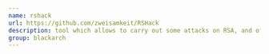 ```yaml
---
name: rshack
url: https://github.com/zweisamkeit/RSHack
description: tool which allows to carry out some attacks on RSA, and offer a few tools to manipulate RSA keys. URL : https://github.com/zweisamkeit/RSHack Groups : blackarch blackarch-crypto
group: blackarch
---
```

